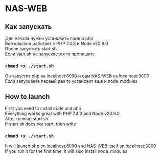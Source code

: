 # NAS-WEB
## Как запускать
Для начала нужно установить node и php  
Все классно работает с PHP 7.4.3 и Node v20.9.0  
После запустить start.sh  
Если start.sh не запускается то пропишите  
### `chmod +x ./start.sh`  
Он запустит php на localhost:8000 и сам NAS-WEB на localhost:3000  
Если запускаете первый раз то установит еще и node_modules  


## How to launch  
First you need to install node and php  
Everything works great with PHP 7.4.3 and Node v20.9.0  
After running start.sh  
If start.sh does not start, then write  
### `chmod +x ./start.sh`  
It will launch php on localhost:8000 and NAS-WEB itself on localhost:3000  
If you run it for the first time, it will also install node_modules  
